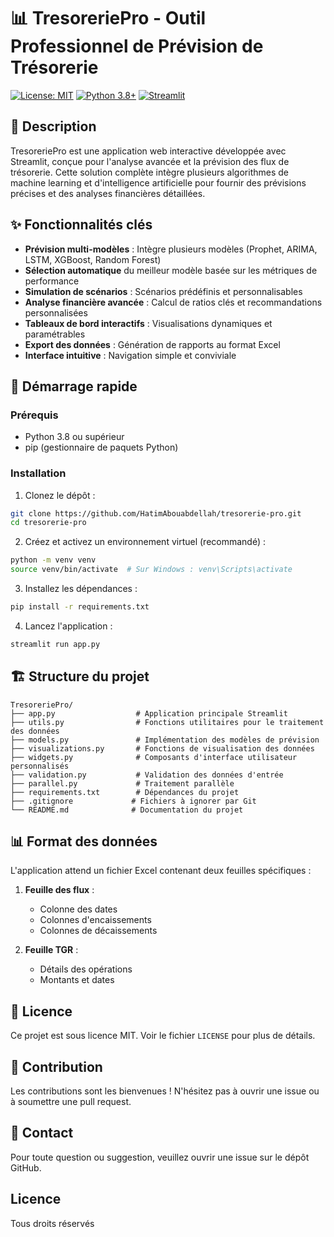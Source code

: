 # 📊 TresoreriePro - Outil Professionnel de Prévision de Trésorerie

[![License: MIT](https://img.shields.io/badge/License-MIT-yellow.svg)](https://opensource.org/licenses/MIT)
[![Python 3.8+](https://img.shields.io/badge/python-3.8+-blue.svg)](https://www.python.org/downloads/)
[![Streamlit](https://img.shields.io/badge/Streamlit-FF4B4B?style=flat&logo=streamlit&logoColor=white)](https://streamlit.io/)

## 📝 Description
TresoreriePro est une application web interactive développée avec Streamlit, conçue pour l'analyse avancée et la prévision des flux de trésorerie. Cette solution complète intègre plusieurs algorithmes de machine learning et d'intelligence artificielle pour fournir des prévisions précises et des analyses financières détaillées.

## ✨ Fonctionnalités clés
- **Prévision multi-modèles** : Intègre plusieurs modèles (Prophet, ARIMA, LSTM, XGBoost, Random Forest)
- **Sélection automatique** du meilleur modèle basée sur les métriques de performance
- **Simulation de scénarios** : Scénarios prédéfinis et personnalisables
- **Analyse financière avancée** : Calcul de ratios clés et recommandations personnalisées
- **Tableaux de bord interactifs** : Visualisations dynamiques et paramétrables
- **Export des données** : Génération de rapports au format Excel
- **Interface intuitive** : Navigation simple et conviviale

## 🚀 Démarrage rapide

### Prérequis
- Python 3.8 ou supérieur
- pip (gestionnaire de paquets Python)

### Installation
1. Clonez le dépôt :
```bash
git clone https://github.com/HatimAbouabdellah/tresorerie-pro.git
cd tresorerie-pro
```

2. Créez et activez un environnement virtuel (recommandé) :
```bash
python -m venv venv
source venv/bin/activate  # Sur Windows : venv\Scripts\activate
```

3. Installez les dépendances :
```bash
pip install -r requirements.txt
```

4. Lancez l'application :
```bash
streamlit run app.py
```

## 🏗 Structure du projet
```
TresoreriePro/
├── app.py                  # Application principale Streamlit
├── utils.py                # Fonctions utilitaires pour le traitement des données
├── models.py               # Implémentation des modèles de prévision
├── visualizations.py       # Fonctions de visualisation des données
├── widgets.py              # Composants d'interface utilisateur personnalisés
├── validation.py           # Validation des données d'entrée
├── parallel.py             # Traitement parallèle
├── requirements.txt        # Dépendances du projet
├── .gitignore             # Fichiers à ignorer par Git
└── README.md              # Documentation du projet
```

## 📊 Format des données
L'application attend un fichier Excel contenant deux feuilles spécifiques :

1. **Feuille des flux** :
   - Colonne des dates
   - Colonnes d'encaissements
   - Colonnes de décaissements

2. **Feuille TGR** :
   - Détails des opérations
   - Montants et dates

## 📄 Licence
Ce projet est sous licence MIT. Voir le fichier `LICENSE` pour plus de détails.

## 🤝 Contribution
Les contributions sont les bienvenues ! N'hésitez pas à ouvrir une issue ou à soumettre une pull request.

## 📧 Contact
Pour toute question ou suggestion, veuillez ouvrir une issue sur le dépôt GitHub.



## Licence
Tous droits réservés
